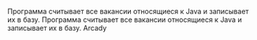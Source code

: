 Программа считывает все вакансии относящиеся к Java и записывает их в базу.
Программа считывает все вакансии относящиеся к Java и записывает их в базу.
Arcady